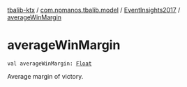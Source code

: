 [tbalib-ktx](../../index.md) / [com.npmanos.tbalib.model](../index.md) / [EventInsights2017](index.md) / [averageWinMargin](./average-win-margin.md)

# averageWinMargin

`val averageWinMargin: `[`Float`](https://kotlinlang.org/api/latest/jvm/stdlib/kotlin/-float/index.html)

Average margin of victory.

